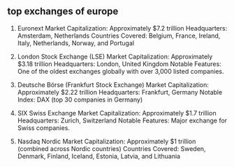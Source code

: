 ## top exchanges of europe

1. Euronext
	Market Capitalization: Approximately $7.2 trillion
	Headquarters: Amsterdam, Netherlands
	Countries Covered: Belgium, France, Ireland, Italy, Netherlands, Norway, and Portugal

2. London Stock Exchange (LSE)
	Market Capitalization: Approximately $3.18 trillion
	Headquarters: London, United Kingdom
	Notable Features: One of the oldest exchanges globally with over 3,000 listed companies.

3. Deutsche Börse (Frankfurt Stock Exchange)
	Market Capitalization: Approximately $2.22 trillion
	Headquarters: Frankfurt, Germany
	Notable Index: DAX (top 30 companies in Germany)

4. SIX Swiss Exchange
	Market Capitalization: Approximately $1.7 trillion
	Headquarters: Zurich, Switzerland
	Notable Features: Major exchange for Swiss companies.

5. Nasdaq Nordic
	Market Capitalization: Approximately $1 trillion (combined across Nordic countries)
	Countries Covered: Sweden, Denmark, Finland, Iceland, Estonia, Latvia, and Lithuania